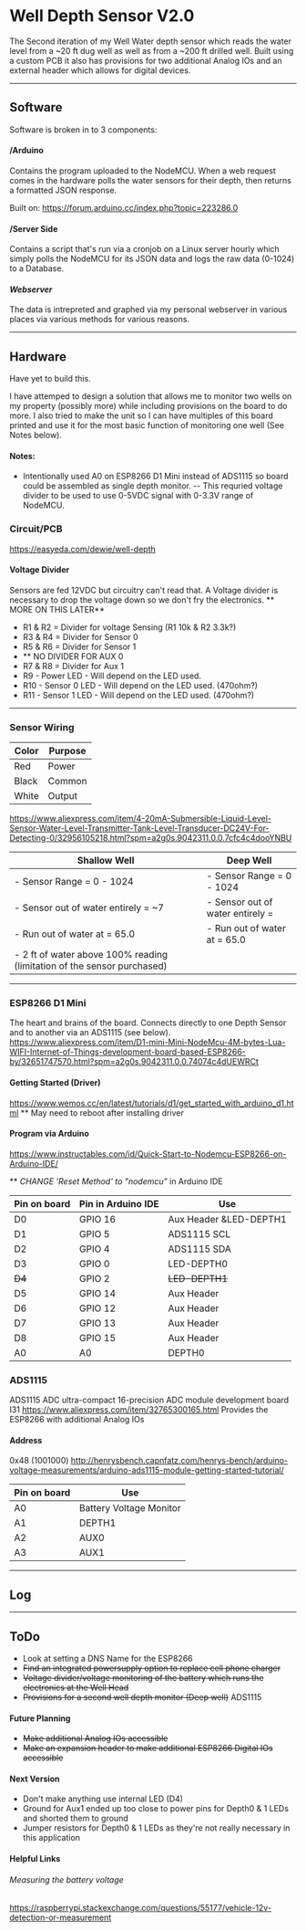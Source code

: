 # Well Depth Sensor V2.0

The Second iteration of my Well Water depth sensor which reads the water level from a ~20 ft dug well as well as from a ~200 ft drilled well. Built using a custom PCB it also has provisions for two additional Analog IOs and an external header which allows for digital devices.

--- 
## Software

Software is broken in to 3 components:

#### /Arduino 
Contains the program uploaded to the NodeMCU. When a web request comes in the hardware polls the water sensors for their depth, then returns a formatted JSON response.

Built on:
https://forum.arduino.cc/index.php?topic=223286.0



#### /Server Side
Contains a script that's run via a cronjob on a Linux server hourly which simply polls the NodeMCU for its JSON data and logs the raw data (0-1024) to a Database.

#### *Webserver*
The data is intrepreted and graphed via my personal webserver in various places via various methods for various reasons. 




---
## Hardware 
 Have yet to build this.
 
I have attemped to design a solution that allows me to monitor two wells on my property (possibly more) while including provisions on the board to do more. I also tried to make the unit so I can have multiples of this board printed and use it for the most basic function of monitoring one well (See Notes below). 
 
 
#### Notes:  
- Intentionally used A0 on ESP8266 D1 Mini instead of ADS1115 so board could be assembled as single depth monitor. 
-- This requried voltage divider to be used to use 0-5VDC signal with 0-3.3V range of NodeMCU. 

### Circuit/PCB
https://easyeda.com/dewie/well-depth

#### Voltage Divider
Sensors are fed 12VDC but circuitry can't read that. A Voltage divider is necessary to drop the voltage down so we don't fry the electronics. 
** MORE ON THIS LATER**
- R1 & R2 = Divider for voltage Sensing  (R1 10k & R2 3.3k?)
- R3 & R4 = Divider for Sensor 0
- R5 & R6 = Divider for Sensor 1
- ** NO DIVIDER FOR AUX 0
- R7 & R8 = Divider for Aux 1
- R9  - Power LED    - Will depend on the LED used. 
- R10 - Sensor 0 LED - Will depend on the LED used. 	(470ohm?)
- R11 - Sensor 1 LED - Will depend on the LED used. 	(470ohm?)

---
### Sensor Wiring 
|Color 		| Purpose	|
|-------	| -------	|			
|Red 		|Power		|
|Black		|Common		|
|White		|Output	 	|

https://www.aliexpress.com/item/4-20mA-Submersible-Liquid-Level-Sensor-Water-Level-Transmitter-Tank-Level-Transducer-DC24V-For-Detecting-0/32956105218.html?spm=a2g0s.9042311.0.0.7cfc4c4dooYNBU


|Shallow Well 															| Deep Well	|
|-------																| -------	|	
|- Sensor Range		    	= 0 - 1024									| - Sensor Range		    	= 0 - 1024	|
|- Sensor out of water entirely 	= ~7								| - Sensor out of water entirely 	= 				|
|- Run out of water at 	     	= 65.0									| - Run out of water at 	     	= 65.0					|
|- 2 ft of water above 100% reading (limitation of the sensor purchased)| 					|




---
### ESP8266 D1 Mini
The heart and brains of the board. Connects directly to one Depth Sensor and to another via an ADS1115 (see below). 
https://www.aliexpress.com/item/D1-mini-Mini-NodeMcu-4M-bytes-Lua-WIFI-Internet-of-Things-development-board-based-ESP8266-by/32651747570.html?spm=a2g0s.9042311.0.0.74074c4dUEWRCt

#### Getting Started (Driver)
https://www.wemos.cc/en/latest/tutorials/d1/get_started_with_arduino_d1.html
** May need to reboot after installing driver

#### Program via Arduino
https://www.instructables.com/id/Quick-Start-to-Nodemcu-ESP8266-on-Arduino-IDE/

** *CHANGE 'Reset Method' to "nodemcu"* in Arduino IDE

|Pin on board		|Pin in Arduino IDE		|Use			|
|-------------------|-----------------------|---------------|
|D0					|GPIO 16 				|Aux Header	&LED-DEPTH1 	|
|D1 				|GPIO 5  				|ADS1115 SCL	|
|D2 				|GPIO 4  				|ADS1115 SDA	|
|D3 				|GPIO 0	 				|LED-DEPTH0		|
|~~D4~~ 			|GPIO 2					|~~LED-DEPTH1~~	|
|D5 				|GPIO 14				|Aux Header		|
|D6 				|GPIO 12				|Aux Header		|
|D7 				|GPIO 13 				|Aux Header		|
|D8 				|GPIO 15				|Aux Header		|
|A0					|A0						|DEPTH0 		|


### ADS1115
ADS1115 ADC ultra-compact 16-precision ADC module development board I31
https://www.aliexpress.com/item/32765300165.html
Provides the ESP8266 with additional Analog IOs

#### Address
0x48 (1001000)
http://henrysbench.capnfatz.com/henrys-bench/arduino-voltage-measurements/arduino-ads1115-module-getting-started-tutorial/

|Pin on board		|Use						|
|-------------------|---------------			|
|A0					| Battery Voltage Monitor	|
|A1 				| DEPTH1					|
|A2 				| AUX0 						|
|A3 				| AUX1						|


---
## Log



---
## ToDo
- Look at setting a DNS Name for the ESP8266 
- ~~Find an integrated powersupply option to replace cell phone charger~~
- ~~Voltage divider/voltage monitoring of the battery which runs the electronics at the Well Head~~
- ~~Provisions for a second well depth monitor (Deep well)~~ ADS1115
#### Future Planning
- ~~Make additional Analog IOs accessible~~
- ~~Make an expansion header to make additional ESP8266 Digital IOs accessible~~ 

#### Next Version
- Don't make anything use internal LED (D4)
- Ground for Aux1 ended up too close to power pins for Depth0 & 1 LEDs and shorted them to ground
- Jumper resistors for Depth0 & 1 LEDs as they're not really necessary in this application 

#### Helpful Links
###### Measuring the battery voltage 
https://raspberrypi.stackexchange.com/questions/55177/vehicle-12v-detection-or-measurement
